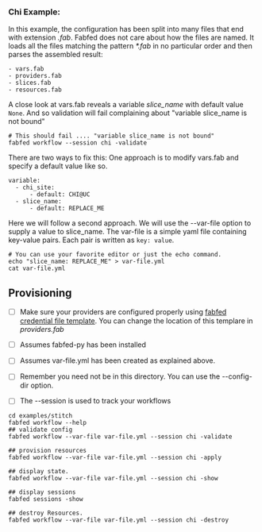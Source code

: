 ### Chi Example:

In this example, the configuration has been split into many files that end with extension <i>.fab</i>.
Fabfed does not care about how the files are named. It loads all the files matching the pattern <i>*.fab</i> in no particular order and then parses the assembled result:

    - vars.fab
    - providers.fab
    - slices.fab
    - resources.fab
    
A close look at vars.fab reveals a variable <i>slice_name</i> with default value ```None```. And so validation will fail complaining about "variable slice_name is not bound"

```
# This should fail .... "variable slice_name is not bound"
fabfed workflow --session chi -validate
```

There are two ways to fix this: One approach is to modify vars.fab and specify a default value like so. 

```
variable:
  - chi_site:
      - default: CHI@UC
  - slice_name:
      - default: REPLACE_ME
```

Here we will follow a second approach. We will use the --var-file option to supply a value to slice_name. The var-file is a simple yaml file containing key-value pairs. Each pair is written as ```key: value```.

```
# You can use your favorite editor or just the echo command. 
echo "slice_name: REPLACE_ME" > var-file.yml
cat var-file.yml 

```

## Provisioning

- [ ] Make sure your providers are configured properly using [fabfed credential file template](../../config/fabfed_credentials_template.yml). You can change the location of this templare in <i>providers.fab</i>
- [ ] Assumes fabfed-py has been installed
- [ ] Assumes var-file.yml has been created as explained above. 
- [ ] Remember you need not be in this directory. You can use the --config-dir option.  
- [ ] The --session is used to track your workflows   


```
cd examples/stitch
fabfed workflow --help
## validate config
fabfed workflow --var-file var-file.yml --session chi -validate

## provision resources
fabfed workflow --var-file var-file.yml --session chi -apply

## display state. 
fabfed workflow --var-file var-file.yml --session chi -show

## display sessions
fabfed sessions -show

## destroy Resources. 
fabfed workflow --var-file var-file.yml --session chi -destroy
```
